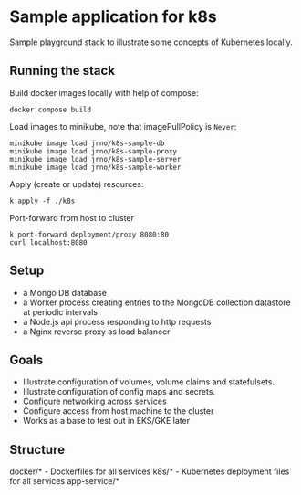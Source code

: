 # Sample application for k8s

Sample playground stack to illustrate some concepts of Kubernetes locally.

## Running the stack

Build docker images locally with help of compose:

```docker compose build```

Load images to minikube, note that imagePullPolicy is `Never`:

```
minikube image load jrno/k8s-sample-db
minikube image load jrno/k8s-sample-proxy
minikube image load jrno/k8s-sample-server
minikube image load jrno/k8s-sample-worker
```

Apply (create or update) resources:

```k apply -f ./k8s```

Port-forward from host to cluster

```
k port-forward deployment/proxy 8080:80
curl localhost:8080
```

## Setup

- a Mongo DB database 
- a Worker process creating entries to the MongoDB collection datastore at periodic intervals
- a Node.js api process responding to http requests 
- a Nginx reverse proxy as load balancer

## Goals

- Illustrate configuration of volumes, volume claims and statefulsets.
- Illustrate configuration of config maps and secrets.
- Configure networking across services
- Configure access from host machine to the cluster
- Works as a base to test out in EKS/GKE later

## Structure

docker/* - Dockerfiles for all services 
k8s/* - Kubernetes deployment files for all services
app-service/* 
